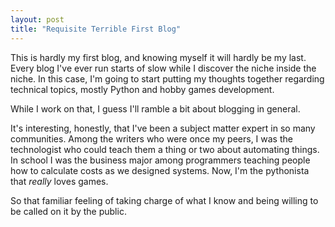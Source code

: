 ```yaml
---
layout: post
title: "Requisite Terrible First Blog"
---
```


This is hardly my first blog, and knowing myself it will hardly be my
last. Every blog I've ever run starts of slow while I discover the
niche inside the niche. In this case, I'm going to start putting my
thoughts together regarding technical topics, mostly Python and hobby
games development.

While I work on that, I guess I'll ramble a bit about blogging in
general.

It's interesting, honestly, that I've been a subject matter expert in
so many communities. Among the writers who were once my peers, I was
the technologist who could teach them a thing or two about automating
things. In school I was the business major among programmers teaching
people how to calculate costs as we designed systems. Now, I'm the
pythonista that _really_ loves games.

So that familiar feeling of taking charge of what I know and being
willing to be called on it by the public.